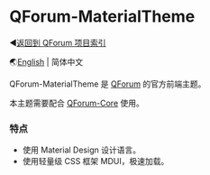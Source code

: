 # QForum-MaterialTheme

◀[返回到 QForum 项目索引](https://github.com/JackuXL/QForum)

🌏[English](https://github.com/JackuXL/QForum-MaterialTheme/) | 简体中文

QForum-MaterialTheme 是 [QForum](https://github.com/JackuXL/QForum) 的官方前端主题。

本主题需要配合 [QForum-Core](https://github.com/JackuXL/QForum-Core) 使用。

### 特点

- 使用 Material Design 设计语言。
- 使用轻量级 CSS 框架 MDUI，极速加载。
